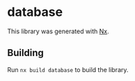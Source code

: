 # database

This library was generated with [Nx](https://nx.dev).

## Building

Run `nx build database` to build the library.
